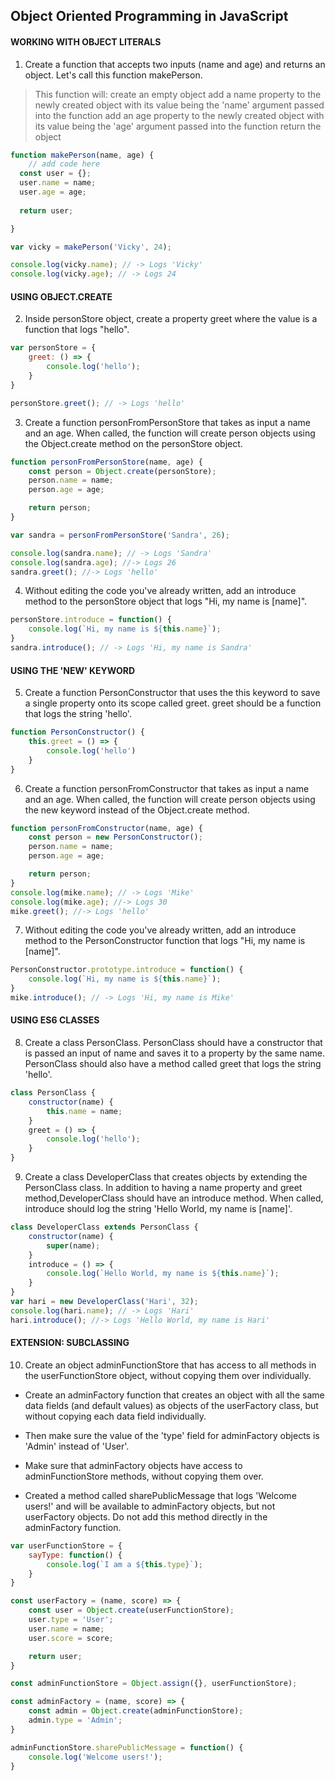 ## Object Oriented Programming in JavaScript

#### WORKING WITH OBJECT LITERALS


1. Create a function that accepts two inputs (name and age) and returns an object. Let's call this function makePerson.

> This function will: create an empty object add a name property to the newly created object with its value being the 'name' argument passed into the function add an age property to the newly created object with its value being the 'age' argument passed into the function return the object

```js
function makePerson(name, age) {
	// add code here
  const user = {};
  user.name = name;
  user.age = age;
  
  return user;

}

var vicky = makePerson('Vicky', 24);

console.log(vicky.name); // -> Logs 'Vicky'
console.log(vicky.age); // -> Logs 24
```

#### USING OBJECT.CREATE

2. Inside personStore object, create a property greet where the value is a function that logs "hello".

```js
var personStore = {
    greet: () => {
        console.log('hello');
    }
}

personStore.greet(); // -> Logs 'hello'
```

3. Create a function personFromPersonStore that takes as input a name and an age. When called, the function will create person objects using the Object.create method on the personStore object.

```js
function personFromPersonStore(name, age) {
    const person = Object.create(personStore);
    person.name = name;
    person.age = age;

    return person;
}

var sandra = personFromPersonStore('Sandra', 26);

console.log(sandra.name); // -> Logs 'Sandra'
console.log(sandra.age); //-> Logs 26
sandra.greet(); //-> Logs 'hello'
```

4. Without editing the code you've already written, add an introduce method to the personStore object that logs "Hi, my name is [name]".

```js
personStore.introduce = function() {
    console.log(`Hi, my name is ${this.name}`);
}
sandra.introduce(); // -> Logs 'Hi, my name is Sandra'
```

#### USING THE 'NEW' KEYWORD

5. Create a function PersonConstructor that uses the this keyword to save a single property onto its scope called greet. greet should be a function that logs the string 'hello'.

```js
function PersonConstructor() {
    this.greet = () => {
        console.log('hello')
    }
}
```

6. Create a function personFromConstructor that takes as input a name and an age. When called, the function will create person objects using the new keyword instead of the Object.create method.

```js
function personFromConstructor(name, age) {
    const person = new PersonConstructor();
    person.name = name;
    person.age = age;

    return person;
}
console.log(mike.name); // -> Logs 'Mike'
console.log(mike.age); //-> Logs 30
mike.greet(); //-> Logs 'hello'
```

7. Without editing the code you've already written, add an introduce method to the PersonConstructor function that logs "Hi, my name is [name]".

```js
PersonConstructor.prototype.introduce = function() {
    console.log(`Hi, my name is ${this.name}`);
}
mike.introduce(); // -> Logs 'Hi, my name is Mike'
```

#### USING ES6 CLASSES

8. Create a class PersonClass. PersonClass should have a constructor that is passed an input of name and saves it to a property by the same name. PersonClass should also have a method called greet that logs the string 'hello'.

```js
class PersonClass {
    constructor(name) {
        this.name = name;
    }
    greet = () => {
        console.log('hello');
    }
}
```


9. Create a class DeveloperClass that creates objects by extending the PersonClass class. In addition to having a name property and greet method,DeveloperClass should have an introduce method. When called, introduce should log the string 'Hello World, my name is [name]'.

```js
class DeveloperClass extends PersonClass {
    constructor(name) {
        super(name);
    }
    introduce = () => {
        console.log(`Hello World, my name is ${this.name}`);
    }
}
var hari = new DeveloperClass('Hari', 32);
console.log(hari.name); // -> Logs 'Hari'
hari.introduce(); //-> Logs 'Hello World, my name is Hari'
```

#### EXTENSION: SUBCLASSING

10. Create an object adminFunctionStore that has access to all methods in the userFunctionStore object, without copying them over individually.

* Create an adminFactory function that creates an object with all the same data fields (and default values) as objects of the userFactory class, but without copying each data field individually.

* Then make sure the value of the 'type' field for 
adminFactory objects is 'Admin' instead of 'User'.

* Make sure that adminFactory objects have access to adminFunctionStore methods, without copying them over.

* Created a method called sharePublicMessage that logs 'Welcome users!' and will be available to adminFactory objects, but not userFactory objects. Do not add this method directly in the adminFactory function.

```js
var userFunctionStore = {
    sayType: function() {
        console.log(`I am a ${this.type}`);
    }
}

const userFactory = (name, score) => {
    const user = Object.create(userFunctionStore);
    user.type = 'User';
    user.name = name;
    user.score = score;

    return user;
}

const adminFunctionStore = Object.assign({}, userFunctionStore);

const adminFactory = (name, score) => {
    const admin = Object.create(adminFunctionStore);
    admin.type = 'Admin';
}

adminFunctionStore.sharePublicMessage = function() {
    console.log('Welcome users!');
}
```